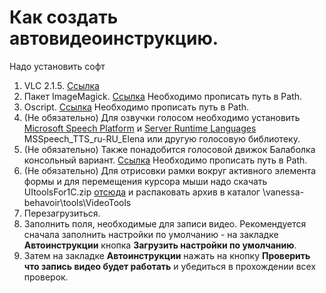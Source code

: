 ﻿# Как создать автовидеоинструкцию.

Надо установить софт

1. VLC 2.1.5.  [Ссылка](https://www.videolan.org/vlc/releases/2.1.5.html) 
2. Пакет ImageMagick. [Ссылка](http://www.imagemagick.org/script/binary-releases.php) Необходимо прописать путь в Path.
3. Oscript. [Ссылка](http://oscript.io/downloads) Необходимо прописать путь в Path.
4. (Не обязательно) Для озвучки голосом необходимо установить [Microsoft Speech Platform](https://www.microsoft.com/en-us/download/details.aspx?id=27225) и [Server Runtime Languages](https://www.microsoft.com/en-us/download/details.aspx?id=21924) MSSpeech_TTS_ru-RU_Elena или другую голосовую библиотеку.
5. (Не обязательно) Также понадобится голосовой движок Балаболка консольный вариант. [Ссылка](http://www.cross-plus-a.ru/bconsole.html) Необходимо прописать путь в Path.
6. (Не обязательно) Для отрисовки рамки вокруг активного элемента формы и для перемещения курсора мыши надо скачать UItoolsFor1C.zip [отсюда](https://github.com/Pr-Mex/UItoolsFor1C/releases) и распаковать архив в каталог \vanessa-behavoir\tools\VideoTools
7. Перезагрузиться.
8. Заполнить поля, необходимые для записи видео. Рекомендуется сначала заполнить настройки по умолчанию - на закладке **Автоинструкции** кнопка **Загрузить настройки по умолчанию**.
9. Затем на закладке **Автоинструкции** нажать на кнопку **Проверить что запись видео будет работать** и убедиться в прохождении всех проверок.

